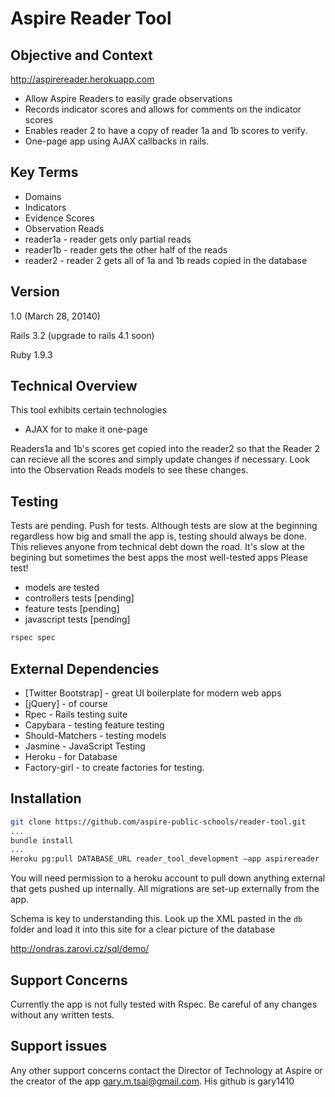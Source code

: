Aspire Reader Tool
=========

Objective and Context
----
http://aspirereader.herokuapp.com

  - Allow Aspire Readers to easily grade observations
  - Records indicator scores and allows for comments on the indicator scores
  - Enables reader 2 to have a copy of reader 1a and 1b scores to verify.
  - One-page app using AJAX callbacks in rails.

Key Terms
----
* Domains
* Indicators
* Evidence Scores
* Observation Reads
* reader1a - reader gets only partial reads
* reader1b - reader gets the other half of the reads
* reader2 - reader 2 gets all of 1a and 1b reads copied in the database

Version
----
1.0  (March 28, 20140)

Rails 3.2 (upgrade to rails 4.1 soon)

Ruby 1.9.3

Technical Overview
-----------------
This tool exhibits certain technologies
* AJAX for to make it one-page

Readers1a and 1b's scores get copied into the reader2 so that the Reader 2 can recieve all the scores and simply update changes if necessary.  Look into the Observation Reads models to see these changes.

Testing
-------

Tests are pending.  Push for tests.  Although tests are slow at the beginning regardless how big and small the app is, testing should always be done.  This relieves anyone from technical debt down the road.  It's slow at the begining but sometimes the best apps the most well-tested apps  Please test!

* models are tested
* controllers tests [pending]
* feature tests [pending]
* javascript tests [pending]


```sh
rspec spec
```

External Dependencies
-----------
* [Twitter Bootstrap] - great UI boilerplate for modern web apps
* [jQuery] - of course
* Rpec - Rails testing suite
* Capybara - testing feature testing
* Should-Matchers - testing models
* Jasmine - JavaScript Testing
* Heroku - for Database
* Factory-girl - to create factories for testing.

Installation
--------------

```sh
git clone https://github.com/aspire-public-schools/reader-tool.git
...
bundle install
...
Heroku pg:pull DATABASE_URL reader_tool_development –app aspirereader
```
You will need permission to a heroku account to pull down anything external that gets pushed up internally.  All migrations are set-up externally from the app.

Schema is key to understanding this.  Look up the XML pasted in the `db` folder and load it into this site for a clear picture of the database

http://ondras.zarovi.cz/sql/demo/

Support Concerns
-----
Currently the app is not fully tested with Rspec.  Be careful of any changes without any written tests.

Support issues
-----
Any other support concerns contact the Director of Technology at Aspire or the creator of the app gary.m.tsai@gmail.com.  His github is gary1410

